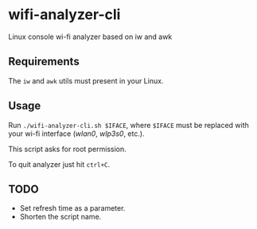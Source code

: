 # wifi-analyzer-cli
Linux console wi-fi analyzer based on iw and awk

Requirements
-----

The `iw` and `awk` utils must present in your Linux.

Usage
-----

Run `./wifi-analyzer-cli.sh $IFACE`, where `$IFACE` must be replaced with your wi-fi interface (*wlan0*, *wlp3s0*, etc.).

This script asks for root permission.

To quit analyzer just hit `ctrl+C`.

TODO
-----

  + Set refresh time as a parameter.
  + Shorten the script name.